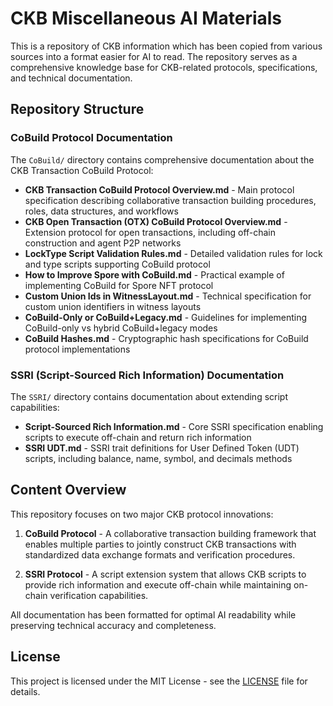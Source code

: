 # CKB Miscellaneous AI Materials

This is a repository of CKB information which has been copied from various sources into a format easier for AI to read. The repository serves as a comprehensive knowledge base for CKB-related protocols, specifications, and technical documentation.

## Repository Structure

### CoBuild Protocol Documentation
The `CoBuild/` directory contains comprehensive documentation about the CKB Transaction CoBuild Protocol:

- **CKB Transaction CoBuild Protocol Overview.md** - Main protocol specification describing collaborative transaction building procedures, roles, data structures, and workflows
- **CKB Open Transaction (OTX) CoBuild Protocol Overview.md** - Extension protocol for open transactions, including off-chain construction and agent P2P networks  
- **LockType Script Validation Rules.md** - Detailed validation rules for lock and type scripts supporting CoBuild protocol
- **How to Improve Spore with CoBuild.md** - Practical example of implementing CoBuild for Spore NFT protocol
- **Custom Union Ids in WitnessLayout.md** - Technical specification for custom union identifiers in witness layouts
- **CoBuild-Only or CoBuild+Legacy.md** - Guidelines for implementing CoBuild-only vs hybrid CoBuild+legacy modes
- **CoBuild Hashes.md** - Cryptographic hash specifications for CoBuild protocol implementations

### SSRI (Script-Sourced Rich Information) Documentation  
The `SSRI/` directory contains documentation about extending script capabilities:

- **Script-Sourced Rich Information.md** - Core SSRI specification enabling scripts to execute off-chain and return rich information
- **SSRI UDT.md** - SSRI trait definitions for User Defined Token (UDT) scripts, including balance, name, symbol, and decimals methods

## Content Overview

This repository focuses on two major CKB protocol innovations:

1. **CoBuild Protocol** - A collaborative transaction building framework that enables multiple parties to jointly construct CKB transactions with standardized data exchange formats and verification procedures.

2. **SSRI Protocol** - A script extension system that allows CKB scripts to provide rich information and execute off-chain while maintaining on-chain verification capabilities.

All documentation has been formatted for optimal AI readability while preserving technical accuracy and completeness.

## License

This project is licensed under the MIT License - see the [LICENSE](LICENSE) file for details.

